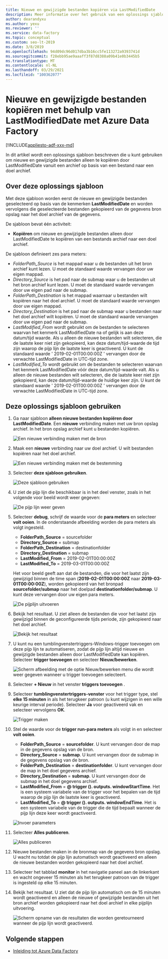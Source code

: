 ```yaml
---
title: Nieuwe en gewijzigde bestanden kopiëren via LastModifiedDate
description: Meer informatie over het gebruik van een oplossings sjabloon om nieuwe en gewijzigde bestanden te kopiëren door LastModifiedDate met Azure Data Factory.
author: dearandyxu
ms.author: yexu
ms.reviewer: ''
ms.service: data-factory
ms.topic: conceptual
ms.custom: seo-lt-2019
ms.date: 3/8/2019
ms.openlocfilehash: 94d09dc96d017dba3b16cc5fe113272a9393741d
ms.sourcegitcommit: f28ebb95ae9aaaff3f87d8388a09b41e0b3445b5
ms.translationtype: MT
ms.contentlocale: nl-NL
ms.lasthandoff: 03/29/2021
ms.locfileid: "100362077"
---
```

# <a name="copy-new-and-changed-files-by-lastmodifieddate-with-azure-data-factory"></a>Nieuwe en gewijzigde bestanden kopiëren met behulp van LastModifiedDate met Azure Data Factory

[!INCLUDE[appliesto-adf-xxx-md](includes/appliesto-adf-xxx-md.md)]

In dit artikel wordt een oplossings sjabloon beschreven die u kunt gebruiken om nieuwe en gewijzigde bestanden alleen te kopiëren door LastModifiedDate vanuit een archief op basis van een bestand naar een doel archief. 

## <a name="about-this-solution-template"></a>Over deze oplossings sjabloon

Met deze sjabloon worden eerst de nieuwe en gewijzigde bestanden geselecteerd op basis van de kenmerken **LastModifiedDate** en worden vervolgens die geselecteerde bestanden gekopieerd van de gegevens bron opslag naar het doel archief van de gegevens.

De sjabloon bevat één activiteit:
- **Kopiëren** om nieuwe en gewijzigde bestanden alleen door LastModifiedDate te kopiëren van een bestands archief naar een doel archief.

De sjabloon definieert zes para meters:
-  *FolderPath_Source* is het mappad waar u de bestanden uit het bron archief kunt lezen. U moet de standaard waarde vervangen door uw eigen mappad.
-  *Directory_Source* is het pad naar de submap waar u de bestanden uit het bron archief kunt lezen. U moet de standaard waarde vervangen door uw eigen pad naar de submap.
-  *FolderPath_Destination* is het mappad waarnaar u bestanden wilt kopiëren naar het doel archief. U moet de standaard waarde vervangen door uw eigen mappad.
-  *Directory_Destination* is het pad naar de submap waar u bestanden naar het doel archief wilt kopiëren. U moet de standaard waarde vervangen door uw eigen pad naar de submap.
-  *LastModified_From* wordt gebruikt om de bestanden te selecteren waarvan het kenmerk LastModifiedDate na of gelijk is aan deze datum/tijd waarde.  Als u alleen de nieuwe bestanden wilt selecteren, die de laatste keer niet zijn gekopieerd, kan deze datum/tijd-waarde de tijd zijn waarop de pijp lijn de laatste keer is geactiveerd. U kunt de standaard waarde ' 2019-02-01T00:00:00Z ' vervangen door de verwachte LastModifiedDate in UTC-tijd zone. 
-  *LastModified_To* wordt gebruikt om de bestanden te selecteren waarvan het kenmerk LastModifiedDate vóór deze datum/tijd-waarde valt. Als u alleen de nieuwe bestanden wilt selecteren, die de laatste keer niet zijn gekopieerd, kan deze datum/tijd-waarde de huidige keer zijn.  U kunt de standaard waarde ' 2019-02-01T00:00:00Z ' vervangen door de verwachte LastModifiedDate in UTC-tijd zone. 

## <a name="how-to-use-this-solution-template"></a>Deze oplossings sjabloon gebruiken

1. Ga naar sjabloon **alleen nieuwe bestanden kopiëren door LastModifiedDate**. Een **nieuwe** verbinding maken met uw bron opslag archief. In het bron opslag archief kunt u bestanden kopiëren.

    ![Een nieuwe verbinding maken met de bron](media/solution-template-copy-new-files-lastmodifieddate/copy-new-files-lastmodifieddate1.png)
    
2. Maak een **nieuwe** verbinding naar uw doel archief. U wilt bestanden kopiëren naar het doel archief. 

    ![Een nieuwe verbinding maken met de bestemming](media/solution-template-copy-new-files-lastmodifieddate/copy-new-files-lastmodifieddate3.png)

3. Selecteer **deze sjabloon gebruiken**.

    ![Deze sjabloon gebruiken](media/solution-template-copy-new-files-lastmodifieddate/copy-new-files-lastmodifieddate4.png)
    
4. U ziet de pijp lijn die beschikbaar is in het deel venster, zoals in het volgende voor beeld wordt weer gegeven:

    ![De pijp lijn weer geven](media/solution-template-copy-new-files-lastmodifieddate/copy-new-files-lastmodifieddate5.png)

5. Selecteer **debug**, schrijf de waarde voor de **para meters** en selecteer **volt ooien**.  In de onderstaande afbeelding worden de para meters als volgt ingesteld.
   - **FolderPath_Source** = sourcefolder
   - **Directory_Source** = submap
   - **FolderPath_Destination** = destinationfolder
   - **Directory_Destination** = submap
   - **LastModified_From** = 2019-02-01T00:00:00Z
   - **LastModified_To** = 2019-03-01T00:00:00Z
    
    Het voor beeld geeft aan dat de bestanden, die voor het laatst zijn gewijzigd binnen de time span (**2019-02-01T00:00:00Z** naar **2019-03-01T00:00:00Z**), worden gekopieerd van het bronpad **sourcefolder/submap** naar het doelpad **destinationfolder/submap**.  U kunt deze vervangen door uw eigen para meters.

    ![De pijplijn uitvoeren](media/solution-template-copy-new-files-lastmodifieddate/copy-new-files-lastmodifieddate6.png)

6. Bekijk het resultaat. U ziet alleen de bestanden die voor het laatst zijn gewijzigd binnen de geconfigureerde tijds periode, zijn gekopieerd naar het doel archief.

    ![Bekijk het resultaat](media/solution-template-copy-new-files-lastmodifieddate/copy-new-files-lastmodifieddate7.png)
    
7. U kunt nu een tumblingvenstertriggers-Windows-trigger toevoegen om deze pijp lijn te automatiseren, zodat de pijp lijn altijd nieuwe en gewijzigde bestanden alleen door LastModifiedDate kan kopiëren.  Selecteer **trigger toevoegen** en selecteer **Nieuw/bewerken**.

    ![Scherm afbeelding met de optie Nieuw/bewerken menu die wordt weer gegeven wanneer u trigger toevoegen selecteert.](media/solution-template-copy-new-files-lastmodifieddate/copy-new-files-lastmodifieddate8.png)
    
8. Selecteer **+ Nieuw** in het venster **triggers toevoegen** .

9. Selecteer **tumblingvenstertriggers-venster** voor het trigger type, stel **elke 15 minuten** in als het terugkeer patroon (u kunt wijzigen in een wille keurige interval periode). Selecteer **Ja** voor geactiveerd vak en selecteer vervolgens **OK**.

    ![Trigger maken](media/solution-template-copy-new-files-lastmodifieddate/copy-new-files-lastmodifieddate10.png)    
    
10. Stel de waarde voor de **trigger run-para meters** als volgt in en selecteer **volt ooien**.
    - **FolderPath_Source**  =  **sourcefolder**.  U kunt vervangen door de map in de gegevens opslag van de bron.
    - **Directory_Source**  =  **submap**.  U kunt vervangen door de submap in de gegevens opslag van de bron.
    - **FolderPath_Destination**  =  **destinationfolder**.  U kunt vervangen door de map in het doel gegevens archief.
    - **Directory_Destination**  =  **submap**.  U kunt vervangen door de submap in het doel gegevens archief.
    - **LastModified_From**  =   **\@ trigger (). outputs. windowStartTime**.  Het is een systeem variabele van de trigger voor het bepalen van de tijd waarop de pijp lijn de laatste keer is geactiveerd.
    - **LastModified_To**  =  **\@ trigger (). outputs. windowEndTime**.  Het is een systeem variabele van de trigger die de tijd bepaalt wanneer de pijp lijn deze keer wordt geactiveerd.
    
    ![Invoer parameters](media/solution-template-copy-new-files-lastmodifieddate/copy-new-files-lastmodifieddate11.png)
    
11. Selecteer **Alles publiceren**.
    
    ![Alles publiceren](media/solution-template-copy-new-files-lastmodifieddate/copy-new-files-lastmodifieddate12.png)

12. Nieuwe bestanden maken in de bronmap van de gegevens bron opslag.  U wacht nu totdat de pijp lijn automatisch wordt geactiveerd en alleen de nieuwe bestanden worden gekopieerd naar het doel archief.

13. Selecteer het tabblad **monitor** in het navigatie paneel aan de linkerkant en wacht ongeveer 15 minuten als het terugkeer patroon van de trigger is ingesteld op elke 15 minuten. 

14. Bekijk het resultaat. U ziet dat de pijp lijn automatisch om de 15 minuten wordt geactiveerd en alleen de nieuwe of gewijzigde bestanden uit het bron archief worden gekopieerd naar het doel archief in elke pijplijn uitvoering.

    ![Scherm opname van de resultaten die worden geretourneerd wanneer de pijp lijn wordt geactiveerd.](media/solution-template-copy-new-files-lastmodifieddate/copy-new-files-lastmodifieddate15.png)
    
## <a name="next-steps"></a>Volgende stappen

- [Inleiding tot Azure Data Factory](introduction.md)
